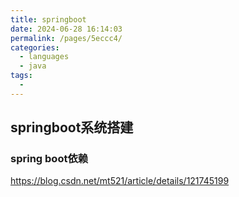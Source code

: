 ```yaml
---
title: springboot
date: 2024-06-28 16:14:03
permalink: /pages/5eccc4/
categories:
  - languages
  - java
tags:
  - 
---
```



## springboot系统搭建
### spring boot依赖
https://blog.csdn.net/mt521/article/details/121745199
